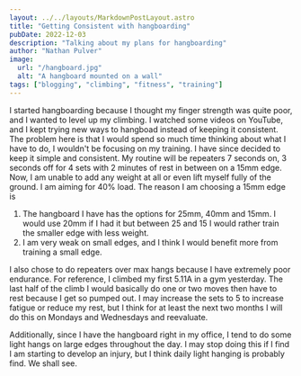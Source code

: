 ```yaml
---
layout: ../../layouts/MarkdownPostLayout.astro
title: "Getting Consistent with hangboarding"
pubDate: 2022-12-03
description: "Talking about my plans for hangboarding"
author: "Nathan Pulver"
image:
  url: "/hangboard.jpg"
  alt: "A hangboard mounted on a wall"
tags: ["blogging", "climbing", "fitness", "training"]
---
```


I started hangboarding because I thought my finger strength was quite poor, and I
wanted to level up my climbing. I watched some videos on YouTube, and I kept
trying new ways to hangboad instead of keeping it consistent. The problem here
is that I would spend so much time thinking about what I have to do, I wouldn't
be focusing on my training. I have since decided to keep it simple and
consistent. My routine will be repeaters 7 seconds on, 3 seconds off for 4 sets
with 2 minutes of rest in between on a 15mm edge. Now, I am unable to
add any weight at all or even lift myself fully of the ground. I am aiming for
40% load. The reason I am choosing a 15mm edge is

1. The hangboard I have has the options for 25mm, 40mm and 15mm. I would use
   20mm if I had it but between 25 and 15 I would rather train the smaller edge
   with less weight.
2. I am very weak on small edges, and I think I would benefit more from training
   a small edge.

I also chose to do repeaters over max hangs because I have extremely poor
endurance. For reference, I climbed my first 5.11A in a gym yesterday. The last
half of the climb I would basically do one or two moves then have to rest
because I get so pumped out. I may increase the sets to 5 to increase fatigue or
reduce my rest, but I think for at least the next two months I will do this on
Mondays and Wednesdays and reevaluate.

Additionally, since I have the hangboard right in my office, I tend to do some
light hangs on large edges throughout the day. I may stop doing this if I find I
am starting to develop an injury, but I think daily light hanging is probably
find. We shall see.
